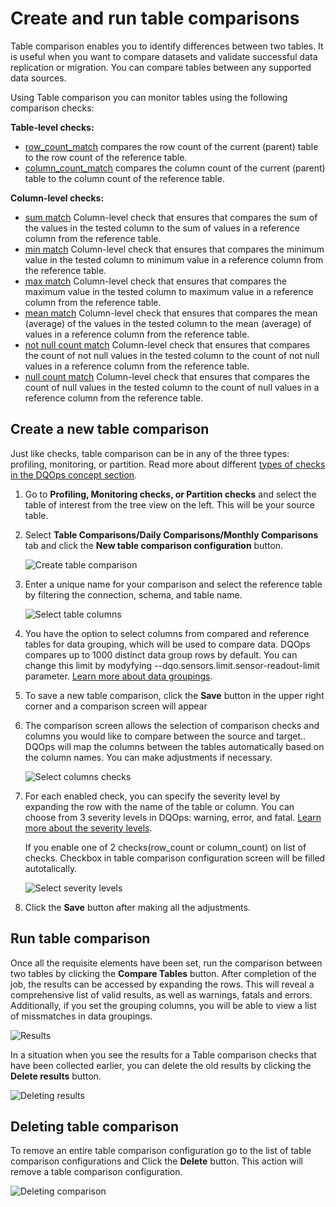 # Create and run table comparisons 

Table comparison enables you to identify differences between two tables. It is useful when you want to compare datasets and validate successful data replication or migration. You can compare tables between any supported data sources.

Using Table comparison you can monitor tables using the following comparison checks:

**Table-level checks:**

- [row_count_match](../../checks/table/comparisons/row-count-match.md) compares the row count of the current (parent) table to the row count of the reference table.
- [column_count_match](../../checks/table/comparisons/column-count-match.md) compares the column count of the current (parent) table to the column count of the reference table.

**Column-level checks:**

- [sum match](../../checks/column/comparisons/sum-match.md) Column-level check that ensures that compares the sum of the values in the tested column to the sum of values in a reference column from the reference table.
- [min match](../../checks/column/comparisons/min-match.md) Column-level check that ensures that compares the minimum value in the tested column to minimum value in a reference column from the reference table.
- [max match](../../checks/column/comparisons/max-match.md) Column-level check that ensures that compares the maximum value in the tested column to maximum value in a reference column from the reference table.
- [mean match](../../checks/column/comparisons/mean-match.md) Column-level check that ensures that compares the mean (average) of the values in the tested column to the mean (average) of values in a reference column from the reference table.
- [not null count match](../../checks/column/comparisons/not-null-count-match.md) Column-level check that ensures that compares the count of not null values in the tested column to the count of not null values in a reference column from the reference table.
- [null count match](../../checks/column/comparisons/null-count-match.md) Column-level check that ensures that compares the count of null values in the tested column to the count of null values in a reference column from the reference table. 

## Create a new table comparison

Just like checks, table comparison can be in any of the three types: profiling, monitoring, or partition. Read more about different [types of checks in the DQOps concept section](../../dqo-concepts/checks/index.md).

1. Go to **Profiling, Monitoring checks, or Partition checks** and select the table of interest from the tree view on the left. This will be your source table.

2. Select **Table Comparisons/Daily Comparisons/Monthly Comparisons** tab and click the **New table comparison configuration** button.

    ![Create table comparison](https://dqops.com/docs/images/working-with-dqo/comparisons/create-table-comparison.png)

3. Enter a unique name for your comparison and select the reference table by filtering the connection, schema, and table name.

    ![Select table columns](https://dqops.com/docs/images/working-with-dqo/comparisons/select-table-columns.png)

4. You have the option to select columns from compared and reference tables for data grouping, which will be used to compare data. DQOps compares up to 1000 distinct data group rows by default. You can change this limit by modyfying  --dqo.sensors.limit.sensor-readout-limit parameter. [Learn more about data groupings](../../dqo-concepts/data-grouping/data-grouping.md). 

5. To save a new table comparison, click the **Save** button in the upper right corner and a comparison screen will appear

6. The comparison screen allows the selection of comparison checks and columns you would like to compare between the source and target.. DQOps will map the columns between the tables automatically based on the column names. You can make adjustments if necessary.

    ![Select columns checks](https://dqops.com/docs/images/working-with-dqo/comparisons/selecting-columns-checks.png)

7. For each enabled check, you can specify the severity level by expanding the row with the name of the table or column. You can choose from 3 severity levels in DQOps: warning, error, and fatal. [Learn more about the severity levels](../../dqo-concepts/checks/index.md/#severity-levels).

    If you enable one of 2 checks(row_count or column_count) on list of checks. Checkbox in table comparison configuration screen will be filled autotalically.
    
    ![Select severity levels](https://dqops.com/docs/images/working-with-dqo/comparisons/severity-levels.png)

8. Click the **Save** button after making all the adjustments.  

## Run table comparison

Once all the requisite elements have been set, run the comparison between two tables by clicking the **Compare Tables** button. 
After completion of the job, the results can be accessed by expanding the rows. This will reveal a comprehensive list of valid results, as well as warnings, fatals and errors. Additionally, if you set the grouping columns, you will be able to view a list of missmatches in data groupings.

![Results](https://dqops.com/docs/images/working-with-dqo/comparisons/results.png)

In a situation when you see the results for a Table comparison checks that have been collected earlier, you can delete the old results by clicking the **Delete results** button. 

![Deleting results](https://dqops.com/docs/images/working-with-dqo/comparisons/delete-results.png)

## Deleting table comparison

To remove an entire table comparison configuration go to the list of table comparison configurations and Click the **Delete** button. This action will remove a table comparison configuration.

![Deleting comparison](https://dqops.com/docs/images/working-with-dqo/comparisons/deleting-comparison.png)